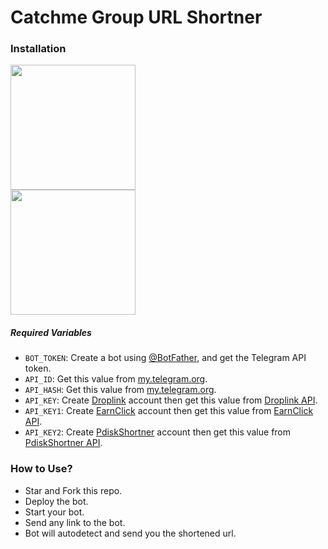 # Catchme Group URL Shortner


### Installation

<p><a href="https://heroku.com/deploy?template=https://github.com/AsuranJ/Catchme_URL_Shortner"> <img src="https://img.shields.io/badge/Deploy%20To%20Heroku-blueviolet?style=for-the-badge&logo=heroku" width="200"/></a><br/>
<a href="https://railway.app/new/template?template=https%3A%2F%2Fgithub.com%2FAsuranJ%2FCatchme_URL_Shortner&envs=API_KEY%2CAPI_HASH%2CAPI_ID%2CBOT_TOKEN%2CAPI_ID1%2C%2CAPI_ID2%2C"><img src="https://img.shields.io/badge/Deploy%20To%20Railway-purple?style=for-the-badge&logo=railway" width="200"/></a></p>

##### Required Variables

* `BOT_TOKEN`: Create a bot using [@BotFather](https://t.me/BotFather), and get the Telegram API token.
* `API_ID`: Get this value from [my.telegram.org](https://my.telegram.org/apps).
* `API_HASH`: Get this value from [my.telegram.org](https://my.telegram.org/apps).
* `API_KEY`: Create [Droplink](https://droplink.co/api) account then get this value from [Droplink API](https://droplink.co/api).
* `API_KEY1`: Create [EarnClick](https://earnforclick.online/api) account then get this value from [EarnClick API](https://earnforclick.online/api).
* `API_KEY2`: Create [PdiskShortner](https://pdiskshortener.in/api) account then get this value from [PdiskShortner API](https://pdiskshortener.in/api).

### How to Use?

* Star and Fork this repo.
* Deploy the bot.
* Start your bot.
* Send any link to the bot.
* Bot will autodetect and send you the shortened url.

